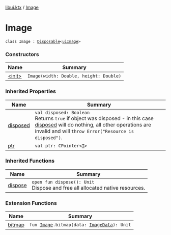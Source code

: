 [libui.ktx](../index.md) / [Image](./index.md)

# Image

`class Image : `[`Disposable`](../-disposable/index.md)`<`[`uiImage`](../../libui/ui-image.md)`>`

### Constructors

| Name | Summary |
|---|---|
| [&lt;init&gt;](-init-.md) | `Image(width: Double, height: Double)` |

### Inherited Properties

| Name | Summary |
|---|---|
| [disposed](../-disposable/disposed.md) | `val disposed: Boolean`<br>Returns `true` if object was disposed - in this case [disposed](../-disposable/disposed.md) will do nothing, all other operations are invalid and will `throw Error("Resource is disposed")`. |
| [ptr](../-disposable/ptr.md) | `val ptr: CPointer<`[`T`](../-disposable/index.md#T)`>` |

### Inherited Functions

| Name | Summary |
|---|---|
| [dispose](../-disposable/dispose.md) | `open fun dispose(): Unit`<br>Dispose and free all allocated native resources. |

### Extension Functions

| Name | Summary |
|---|---|
| [bitmap](../bitmap.md) | `fun `[`Image`](./index.md)`.bitmap(data: `[`ImageData`](../-image-data/index.md)`): Unit` |
